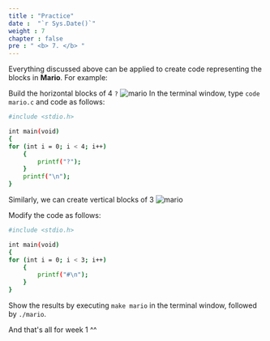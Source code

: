 ```yaml
---
title : "Practice"
date :  "`r Sys.Date()`" 
weight : 7 
chapter : false
pre : " <b> 7. </b> "
---
```

Everything discussed above can be applied to create code representing the blocks in **Mario**. For example: 

Build the horizontal blocks of 4 `?`
![mario](https://raw.githubusercontent.com/baobaoupcloud/cs-w1/main/static/images/7.practice/1practice.png)
In the terminal window, type `code mario.c` and code as follows:

```bash
#include <stdio.h>

int main(void)
{
for (int i = 0; i < 4; i++)
    {
        printf("?");
    }
    printf("\n");
}
```
Similarly, we can create vertical blocks of 3
![mario](https://raw.githubusercontent.com/baobaoupcloud/cs-w1/main/static/images/7.practice/2practice.png)

Modify the code as follows:
```bash
#include <stdio.h>

int main(void)
{
for (int i = 0; i < 3; i++)
    {
        printf("#\n");
    }
}
```
Show the results by executing `make mario` in the terminal window, followed by `./mario`.


And that's all for week 1 ^^
